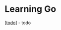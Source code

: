 # Learning Go

[[todo]] - todo

[//begin]: # "Autogenerated link references for markdown compatibility"
[todo]: todo "Todo"
[//end]: # "Autogenerated link references"